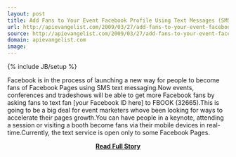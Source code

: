 ```yaml
---
layout: post
title: Add Fans to Your Event Facebook Profile Using Text Messages (SMS)
url: http://apievangelist.com/2009/03/27/add-fans-to-your-event-facebook-profile-using-text-messages-sms/
source: http://apievangelist.com/2009/03/27/add-fans-to-your-event-facebook-profile-using-text-messages-sms/
domain: apievangelist.com
image: 
---
```

{% include JB/setup %}<p>Facebook is in the process of launching a new way for people to become fans of Facebook Pages using SMS text messaging.Now events, conferences and tradeshows will be able to get more Facebook fans by asking fans to text fan [your Facebook ID here] to FBOOK (32665).This is going to be a big deal for event marketers whove been looking for ways to accelerate their pages growth.You can have people in a keynote, attending a session or visiting a booth become fans via their mobile devices in real-time.Currently, the text service is open only to some Facebook Pages.</p>
<center><p><a href="http://apievangelist.com/2009/03/27/add-fans-to-your-event-facebook-profile-using-text-messages-sms/" style='padding:25px; font-sze:18px; font-weight: bold;'>Read Full Story</a></p></center>
